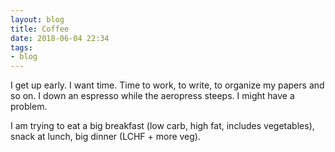 ```yaml
---
layout: blog
title: Coffee 
date: 2018-06-04 22:34 
tags:
- blog 
---
```

I get up early. I want time. Time to work, to write, to organize my papers and so on. I down an  espresso while the aeropress steeps. I might have a problem. 

I am trying to eat a big breakfast (low carb, high fat, includes vegetables), snack at lunch, big dinner (LCHF + more veg).

